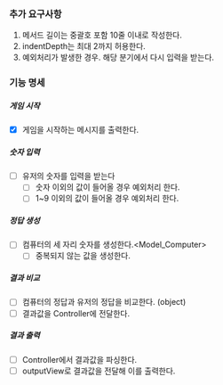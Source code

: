 ### 추가 요구사항

1. 메서드 길이는 중괄호 포함 10줄 이내로 작성한다.
2. indentDepth는 최대 2까지 허용한다.
3. 예외처리가 발생한 경우. 해당 분기에서 다시 입력을 받는다.

### 기능 명세

##### 게임 시작

- [x] 게임을 시작하는 메시지를 출력한다. <outputView>

##### 숫자 입력

- [ ] 유저의 숫자를 입력을 받는다 <inputView>
  - [ ] 숫자 이외의 값이 들어올 경우 예외처리 한다.<validation>
  - [ ] 1~9 이외의 값이 들어올 경우 예외처리 한다.<validation>

##### 정답 생성

- [ ] 컴퓨터의 세 자리 숫자를 생성한다.<Model_Computer>
  - [ ] 중복되지 않는 값을 생성한다.

##### 결과 비교

- [ ] 컴퓨터의 정답과 유저의 정답을 비교한다. (object)
- [ ] 결과값을 Controller에 전달한다.

##### 결과 출력

- [ ] Controller에서 결과값을 파싱한다.
- [ ] outputView로 결과값을 전달해 이를 출력한다.
